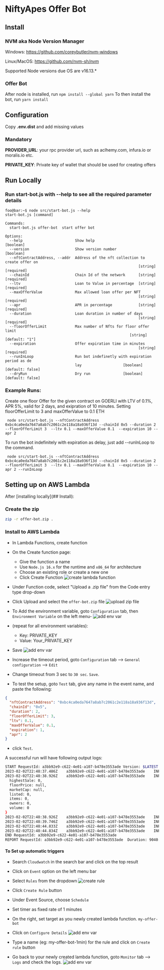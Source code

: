 # NiftyApes Offer Bot

## Install
### NVM aka Node Version Manager
Windows: https://github.com/coreybutler/nvm-windows

Linux/MacOS: https://github.com/nvm-sh/nvm

Supported Node versions due OS are v16.13.*
### Offer Bot
After node is installed, run `npm install --global yarn`
To then install the bot, run `yarn install`
## Configuration
Copy **.env.dist** and add missing values

### Mandatory

**PROVIDER_URL**: your rpc provider url, such as aclhemy.com, infura.io or moralis.io etc.

**PRIVATE_KEY**: Private key of wallet that should be used for creating offers

## Run Locally
### Run start-bot.js with --help to see all the required parameter details
```console
foo@bar:~$ node src/start-bot.js --help
start-bot.js [command]

Commands:
  start-bot.js offer-bot  start offer bot

Options:
  --help                        Show help                              [boolean]
  --version                     Show version number                    [boolean]
  --nftContractAddress, --addr  Address of the nft collection to create offer on
                                                             [string] [required]
  --chainId                     Chain Id of the network      [string] [required]
  --ltv                         Loan to Value in percentage  [string] [required]
  --maxOfferValue               Max allowed loan offer per NFT
                                                             [string] [required]
  --apr                         APR in percentage            [string] [required]
  --duration                    Loan duration in number of days
                                                             [string] [required]
  --floorOfferLimit             Max number of Nfts for floor offer limit
                                                         [string] [default: "1"]
  --expiration                  Offer expiration time in minutes
                                                             [string] [required]
  --runInLoop                   Run bot indefinetly with expiration period as de
                                lay                   [boolean] [default: false]
  --dryRun                      Dry run               [boolean] [default: false]
```

### Example Runs: 
Create one floor Offer for the given contract on GOERLI with LTV of 0.1%, APR 5%, valid for 2 days, and exipration of 10 minutes. Setting floorOfferLimit to 3 and maxOfferValue to 0.1 ETH
```shell
 node src/start-bot.js --nftContractAddress 0xbc4ca0eda7647a8ab7c2061c2e118a18a936f13d --chainId 0x5 --duration 2 --floorOfferLimit 3  --ltv 0.1 --maxOfferValue 0.1  --expiration 10 --apr 2
```

To run the bot indefinitely with expiration as delay, just add --runInLoop to the command.
```shell
 node src/start-bot.js --nftContractAddress 0xbc4ca0eda7647a8ab7c2061c2e118a18a936f13d --chainId 0x5 --duration 2 --floorOfferLimit 3  --ltv 0.1 --maxOfferValue 0.1  --expiration 10 --apr 2 --runInLoop
```


## Setting up on AWS Lambda
After [installing locally](## Install):

### Create the zip

```bash
zip -r offer-bot.zip .
```

### Install to AWS Lambda

- In Lambda Functions, create function
- On the Create function page:
  - Give the function a name
  - Use `Node.js 16.x` for the runtime and `x86_64` for architecture
  - Choose an existing role or create a new one
  - Click Create Function
![create lambda function](./img/1.png)

- Under Function code, select "Upload a .zip file" from the Code entry type drop-down
- Click Upload and select the `offer-bot.zip` file
![upload zip file](./img/2.png)

- To Add the environment variable, goto `Configuration` tab, then `Environment Variable` on the left menu-
![add env var](./img/3.png)

- (repeat for all environment variables):
  - Key: PRIVATE_KEY
  - Value: Your_PRIVATE_KEY
- Save
![add env var](./img/5.png)

- Increase the timeout period, goto `Configuration` tab --> `General configuration` --> `Edit`
- Change timeout from 3 sec to `30 sec`. `Save`.

- To test the setup, goto `Test` tab, give any name in the event name, and paste the following:
```json
{
  "nftContractAddress": "0xbc4ca0eda7647a8ab7c2061c2e118a18a936f13d",
  "chainId": "0x5",
  "duration": 2,
  "floorOfferLimit": 3,
  "ltv": 0.1,
  "maxOfferValue": 0.1,
  "expiration": 1,
  "apr": 2
}
```
 - click `Test`.

A successful run will have following output logs:
```bash
START RequestId: a3bb92e9-c622-4e01-a107-b478e3553ade Version: $LATEST
2023-02-02T22:48:37.486Z	a3bb92e9-c622-4e01-a107-b478e3553ade	INFO	2023-02-02T22:48:37.485Z requesting rarible for floorPrice..
2023-02-02T22:48:38.926Z	a3bb92e9-c622-4e01-a107-b478e3553ade	INFO	{
  highestSale: 0,
  floorPrice: null,
  marketCap: null,
  listed: 0,
  items: 0,
  owners: 0,
  volume: 0
}
2023-02-02T22:48:38.926Z	a3bb92e9-c622-4e01-a107-b478e3553ade	INFO	2023-02-02T22:48:38.926Z starting offer creation..
2023-02-02T22:48:39.746Z	a3bb92e9-c622-4e01-a107-b478e3553ade	INFO	2023-02-02T22:48:39.746Z requesting NiftyApes API to save the created offer...
2023-02-02T22:48:44.833Z	a3bb92e9-c622-4e01-a107-b478e3553ade	INFO	2023-02-02T22:48:44.833Z save offer request completed.
2023-02-02T22:48:44.834Z	a3bb92e9-c622-4e01-a107-b478e3553ade	INFO	2023-02-02T22:48:44.833Z new offer created. { offerValue: '0.000000000000000000' }
END RequestId: a3bb92e9-c622-4e01-a107-b478e3553ade
REPORT RequestId: a3bb92e9-c622-4e01-a107-b478e3553ade	Duration: 9040.03 ms	Billed Duration: 9041 ms	Memory Size: 128 MB	Max Memory Used: 100 MB	Init Duration: 586.74 m
```


#### To Set up automatic triggers

- Search `Cloudwatch` in the search bar and click on the top result
- Click on `Event` option on the left menu bar
- Select `Rules` from the dropdown
![create rule](./img/6.png)

- Click `Create Rule` button
- Under Event Source, choose `Schedule`
- Set timer as fixed rate of 1 minutes
- On the right, set target as you newly created lambda function. `my-offer-bot`
- Click on `Configure Details`
![add env var](./img/7.png)
- Type a name (eg: my-offer-bot-1min) for the rule and click on `Create rule` button
- Go back to your newly created lambda function, goto `Monitor` tab --> `Logs` and check the logs.
![add env var](./img/8.png)